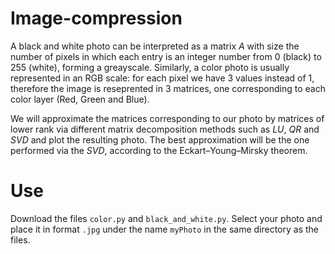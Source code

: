 # Image-compression
A black and white photo can be interpreted as a matrix $A$ with size the number of pixels in which each entry is an integer number from $0$ (black) to $255$ (white), 
forming a greayscale. Similarly, a color photo is usually represented in an RGB scale: for each pixel we have $3$ values instead of $1$, therefore the image is
reseprented in $3$ matrices, one corresponding to each color layer (Red, Green and Blue).

We will approximate the matrices corresponding to our photo by matrices of lower rank via different matrix decomposition methods such as $LU$, $QR$ and $SVD$ and plot 
the resulting photo. The best approximation will be the one performed via the $SVD$, according to the Eckart–Young–Mirsky theorem.

# Use
Download the files `color.py` and `black_and_white.py`. Select your photo and place it in format `.jpg` under the name `myPhoto` in the same directory as the files.
